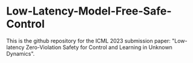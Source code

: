 # Low-Latency-Model-Free-Safe-Control

This is the github repository for the ICML 2023 submission paper: "Low-latency Zero-Violation Safety for Control and Learning in Unknown Dynamics".
